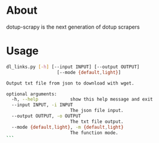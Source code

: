 # About
dotup-scrapy is the next generation of dotup scrapers

# Usage
````sh
dl_links.py [-h] [--input INPUT] [--output OUTPUT]
                   [--mode {default,light}]

Output txt file from json to download with wget.

optional arguments:
  -h, --help            show this help message and exit
  --input INPUT, -i INPUT
                        The json file input.
  --output OUTPUT, -o OUTPUT
                        The txt file output.
  --mode {default,light}, -m {default,light}
                        The function mode.
```
